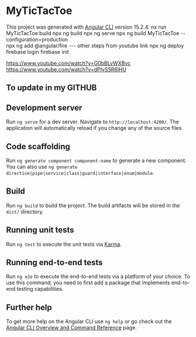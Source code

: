 # MyTicTacToe

This project was generated with [Angular CLI](https://github.com/angular/angular-cli) version 15.2.4.
nx run MyTicTacToe:build
npx ng build
npx ng serve
npx ng build MyTicTacToe --configuration=production  
npx ng add @angular/fire   --- other steps from youtube link
npx ng deploy 
firebase login
firebase init

https://www.youtube.com/watch?v=G0bBLvWXBvc
https://www.youtube.com/watch?v=dPIyS5R6lHU

## To update in my GITHUB

## Development server

Run `ng serve` for a dev server. Navigate to `http://localhost:4200/`. The application will automatically reload if you change any of the source files.

## Code scaffolding

Run `ng generate component component-name` to generate a new component. You can also use `ng generate directive|pipe|service|class|guard|interface|enum|module`.

## Build

Run `ng build` to build the project. The build artifacts will be stored in the `dist/` directory.

## Running unit tests

Run `ng test` to execute the unit tests via [Karma](https://karma-runner.github.io).

## Running end-to-end tests

Run `ng e2e` to execute the end-to-end tests via a platform of your choice. To use this command, you need to first add a package that implements end-to-end testing capabilities.

## Further help

To get more help on the Angular CLI use `ng help` or go check out the [Angular CLI Overview and Command Reference](https://angular.io/cli) page.
